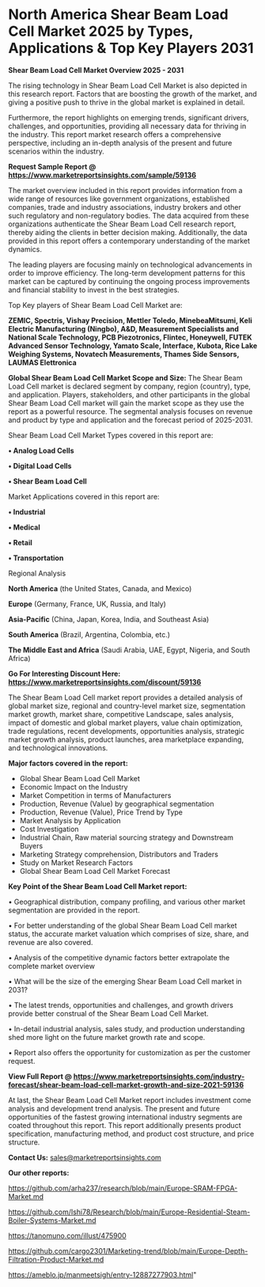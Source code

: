 # North America Shear Beam Load Cell Market 2025 by Types, Applications & Top Key Players 2031

<Strong> Shear Beam Load Cell Market Overview 2025 - 2031</strong>

The rising technology in Shear Beam Load Cell Market is also depicted in this research report. Factors that are boosting the growth of the market, and giving a positive push to thrive in the global market is explained in detail.

Furthermore, the report highlights on emerging trends, significant drivers, challenges, and opportunities, providing all necessary data for thriving in the industry. This report market research offers a comprehensive perspective, including an in-depth analysis of the present and future scenarios within the industry.

<strong>Request Sample Report @ <a href=https://www.marketreportsinsights.com/sample/59136>https://www.marketreportsinsights.com/sample/59136</a></strong>

The market overview included in this report provides information from a wide range of resources like government organizations, established companies, trade and industry associations, industry brokers and other such regulatory and non-regulatory bodies. The data acquired from these organizations authenticate the Shear Beam Load Cell research report, thereby aiding the clients in better decision making. Additionally, the data provided in this report offers a contemporary understanding of the market dynamics.

The leading players are focusing mainly on technological advancements in order to improve efficiency. The long-term development patterns for this market can be captured by continuing the ongoing process improvements and financial stability to invest in the best strategies.

Top Key players of Shear Beam Load Cell Market are:

<strong>ZEMIC, Spectris, Vishay Precision, Mettler Toledo, MinebeaMitsumi, Keli Electric Manufacturing (Ningbo), A&D, Measurement Specialists and National Scale Technology, PCB Piezotronics, Flintec, Honeywell, FUTEK Advanced Sensor Technology, Yamato Scale, Interface, Kubota, Rice Lake Weighing Systems, Novatech Measurements, Thames Side Sensors, LAUMAS Elettronica</strong>

<strong><b>Global Shear Beam Load Cell Market Scope and Size:</b></strong>
The Shear Beam Load Cell market is declared segment by company, region (country), type, and application. Players, stakeholders, and other participants in the global Shear Beam Load Cell market will gain the market scope as they use the report as a powerful resource. The segmental analysis focuses on revenue and product by type and application and the forecast period of 2025-2031.

Shear Beam Load Cell Market Types covered in this report are:

<strong>• Analog Load Cells

• Digital Load Cells

• Shear Beam Load Cell</strong>

Market Applications covered in this report are:

<strong>• Industrial

• Medical

• Retail

• Transportation</strong> 

Regional Analysis

<strong>North America</strong> (the United States, Canada, and Mexico)

<strong>Europe</strong> (Germany, France, UK, Russia, and Italy)

<strong>Asia-Pacific</strong> (China, Japan, Korea, India, and Southeast Asia)

<strong>South America</strong> (Brazil, Argentina, Colombia, etc.)

<strong>The Middle East and Africa</strong> (Saudi Arabia, UAE, Egypt, Nigeria, and South Africa)

<strong>Go For Interesting Discount Here: <a href=https://www.marketreportsinsights.com/discount/59136>https://www.marketreportsinsights.com/discount/59136</a></strong>

The Shear Beam Load Cell market report provides a detailed analysis of global market size, regional and country-level market size, segmentation market growth, market share, competitive Landscape, sales analysis, impact of domestic and global market players, value chain optimization, trade regulations, recent developments, opportunities analysis, strategic market growth analysis, product launches, area marketplace expanding, and technological innovations.

<strong><b>Major factors covered in the report:</b></strong>
<ul>
  <li>Global Shear Beam Load Cell Market </li>
  <li>Economic Impact on the Industry</li>
  <li>Market Competition in terms of Manufacturers</li>
  <li>Production, Revenue (Value) by geographical segmentation</li>
  <li>Production, Revenue (Value), Price Trend by Type</li>
  <li>Market Analysis by Application</li>
  <li>Cost Investigation</li>
  <li>Industrial Chain, Raw material sourcing strategy and Downstream Buyers</li>
  <li>Marketing Strategy comprehension, Distributors and Traders</li>
  <li>Study on Market Research Factors</li>
  <li>Global Shear Beam Load Cell Market Forecast</li>
</ul>

<strong><b>Key Point of the Shear Beam Load Cell Market report:</b></strong>

• Geographical distribution, company profiling, and various other market segmentation are provided in the report.

• For better understanding of the global Shear Beam Load Cell market status, the accurate market valuation which comprises of size, share, and revenue are also covered.

• Analysis of the competitive dynamic factors better extrapolate the complete market overview

• What will be the size of the emerging Shear Beam Load Cell market in 2031?

• The latest trends, opportunities and challenges, and growth drivers provide better construal of the Shear Beam Load Cell Market.

• In-detail industrial analysis, sales study, and production understanding shed more light on the future market growth rate and scope.

• Report also offers the opportunity for customization as per the customer request.

<strong><b>View Full Report @ <a href=https://www.marketreportsinsights.com/industry-forecast/shear-beam-load-cell-market-growth-and-size-2021-59136>https://www.marketreportsinsights.com/industry-forecast/shear-beam-load-cell-market-growth-and-size-2021-59136</a></b></strong>


At last, the Shear Beam Load Cell Market report includes investment come analysis and development trend analysis. The present and future opportunities of the fastest growing international industry segments are coated throughout this report. This report additionally presents product specification, manufacturing method, and product cost structure, and price structure.

<strong>Contact Us:</strong>
sales@marketreportsinsights.com

<strong>Our other reports:</strong>

<a href=https://github.com/arha237/research/blob/main/Europe-SRAM-FPGA-Market.md>https://github.com/arha237/research/blob/main/Europe-SRAM-FPGA-Market.md</a>

<a href=https://github.com/Ishi78/Research/blob/main/Europe-Residential-Steam-Boiler-Systems-Market.md>https://github.com/Ishi78/Research/blob/main/Europe-Residential-Steam-Boiler-Systems-Market.md</a>

<a href=https://tanomuno.com/illust/475900>https://tanomuno.com/illust/475900</a>

<a href=https://github.com/cargo2301/Marketing-trend/blob/main/Europe-Depth-Filtration-Product-Market.md>https://github.com/cargo2301/Marketing-trend/blob/main/Europe-Depth-Filtration-Product-Market.md</a>

<a href=https://ameblo.jp/manmeetsigh/entry-12887277903.html>https://ameblo.jp/manmeetsigh/entry-12887277903.html</a>"
